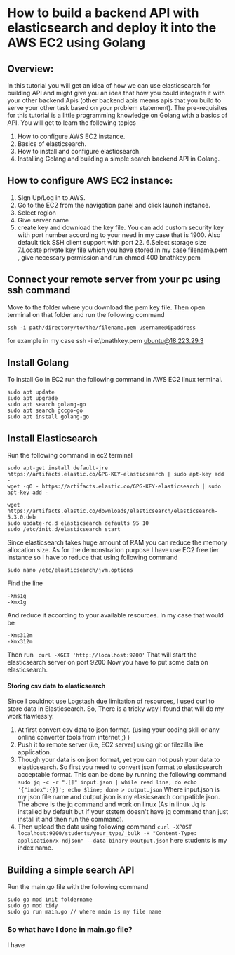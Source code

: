 # How to build a backend API with elasticsearch and deploy it into the AWS EC2 using Golang
## Overview:
In this tutorial you will get an idea of how we can use elasticsearch for building API and might give you an idea that how you could integrate it with your other backend Apis (other backend apis means apis that you build to serve your other task based on your problem statement). The pre-requisites for this tutorial is a little programming knowledge on Golang with a basics of API. 
You will get to learn the following topics
1. How to configure AWS EC2 instance.
2. Basics of elasticsearch.
3. How to install and configure elasticsearch.
4. Installing Golang and building a simple search backend API in Golang.

## How to configure AWS EC2 instance:
1. Sign Up/Log in to AWS.
2. Go to the EC2 from the navigation panel and click launch instance.
3. Select region 
4. Give server name
5. create key and download the key file. You can add custom security key with port number according to your need in my case that is 1900. Also default tick SSH client support with port 22.
6.Select storage size
7.Locate private key file which you have stored.In my case filename.pem , give necessary permission and run chmod 400 bnathkey.pem

## Connect your remote server from your pc using ssh command
Move to the folder where you download the pem key file.
Then open terminal on that folder and run the following command
```
ssh -i path/directory/to/the/filename.pem username@ipaddress
```
for example in my case ssh -i e:\bnathkey.pem ubuntu@18.223.29.3

## Install Golang
To install Go in EC2 run the following command in AWS EC2 linux terminal.
```
sudo apt update
sudo apt upgrade
sudo apt search golang-go
sudo apt search gccgo-go
sudo apt install golang-go
```
## Install Elasticsearch
Run the following command in ec2 terminal
```
sudo apt-get install default-jre
https://artifacts.elastic.co/GPG-KEY-elasticsearch | sudo apt-key add -
wget -qO - https://artifacts.elastic.co/GPG-KEY-elasticsearch | sudo apt-key add -

wget https://artifacts.elastic.co/downloads/elasticsearch/elasticsearch-5.3.0.deb
sudo update-rc.d elasticsearch defaults 95 10
sudo /etc/init.d/elasticsearch start
```
Since elasticsearch takes huge amount of RAM you can reduce the memory allocation size.
As for the demonstration purpose I have use EC2 free tier instance so I have to reduce that using following command
```
sudo nano /etc/elasticsearch/jvm.options
```
Find the line
```
-Xms1g
-Xmx1g
```
And reduce it according to your available resources. In my case that would be
```
-Xms312m
-Xmx312m
```
Then run 
``` curl -XGET 'http://localhost:9200'```
That will start the elasticsearch server on port 9200
Now you have to put some data on elasticsearch.

#### Storing csv data to elasticsearch
Since I couldnot use Logstash due limitation of resources, I used curl to store data in Elasticsearch.
So, There is a tricky way I found that will do my work flawlessly.
1. At first convert csv data to json format. (using your coding skill or any online converter tools from internet ;) )
2. Push it to remote server (i.e, EC2 server) using git or filezilla like application.
3. Though your data is on json format, yet you can not push your data to elasticsearch. So first you need to convert json format to elasticsearch acceptable format. This can be done by running the following command
```sudo jq -c -r ".[]" input.json | while read line; do echo '{"index":{}}'; echo $line; done > output.json``` Where input.json is my json file name and  output.json is my elasicsearch compatible json.
The above is the jq command and work on linux (As in linux Jq is installed by default but if your ststem doesn't have jq command than just install it and then run the command).
4. Then upload the data using following command 
```curl -XPOST localhost:9200/students/your_type/_bulk -H "Content-Type: application/x-ndjson" --data-binary @output.json```
here students is my index name.

## Building a simple search API 
Run the main.go file with the following command
```
sudo go mod init foldername
sudo go mod tidy
sudo go run main.go // where main is my file name 
```
### So what have I done in main.go file?
I have 
